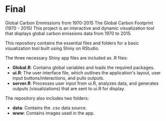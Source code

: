 # Final
Global Carbon Emmissions from 1970-2015
The Global Carbon Footprint (1970 - 2015)
This project is an interactive and dynamic visualization tool that displays global carbon emissions data from 1970 to 2015.

This repository contains the essential files and folders for a basic visualization tool built using Shiny on RStudio.

The three necessary Shiny app files are included as .R files:

- **Global.R**: Contains global variables and loads the required packages.
- **ui.R**: The user interface file, which outlines the application's layout, user input buttons/interactions, and pulls outputs.
- **server.R**: Processes user input from ui.R, analyzes data, and generates outputs (visualizations) that are sent to ui.R for display.

The repository also includes two folders:

- **data**: Contains the .csv data source.
- **www**: Contains images used in the app.
